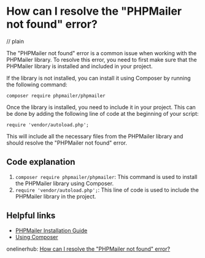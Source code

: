# How can I resolve the "PHPMailer not found" error?
// plain

The "PHPMailer not found" error is a common issue when working with the PHPMailer library. To resolve this error, you need to first make sure that the PHPMailer library is installed and included in your project.

If the library is not installed, you can install it using Composer by running the following command:

```
composer require phpmailer/phpmailer
```

Once the library is installed, you need to include it in your project. This can be done by adding the following line of code at the beginning of your script:

```
require 'vendor/autoload.php';
```

This will include all the necessary files from the PHPMailer library and should resolve the "PHPMailer not found" error.

## Code explanation

1. `composer require phpmailer/phpmailer`: This command is used to install the PHPMailer library using Composer.
2. `require 'vendor/autoload.php';`: This line of code is used to include the PHPMailer library in the project.

## Helpful links
- [PHPMailer Installation Guide](https://github.com/PHPMailer/PHPMailer/blob/master/docs/INSTALL.md)
- [Using Composer](https://getcomposer.org/doc/01-basic-usage.md)

onelinerhub: [How can I resolve the "PHPMailer not found" error?](https://onelinerhub.com/phpmailer/how-can-i-resolve-the--phpmailer-not-found--error)